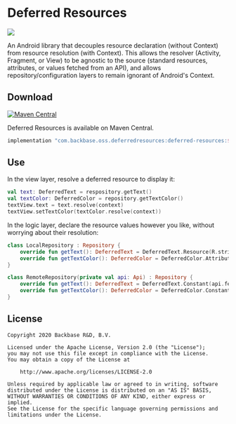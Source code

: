 # Deferred Resources
[![](https://github.com/Backbase/DeferredResources/workflows/CI/badge.svg?branch=master)](https://github.com/Backbase/DeferredResources/actions?query=workflow%3ACI+branch%3Amaster)

An Android library that decouples resource declaration (without Context) from resource resolution
(with Context). This allows the resolver (Activity, Fragment, or View) to be agnostic to the source
(standard resources, attributes, or values fetched from an API), and allows repository/configuration
layers to remain ignorant of Android's Context.

## Download
[![Maven Central](https://maven-badges.herokuapp.com/maven-central/com.backbase.oss.deferredresources/deferred-resources/badge.svg)](https://maven-badges.herokuapp.com/maven-central/com.backbase.oss.deferredresources/deferred-resources)

Deferred Resources is available on Maven Central.

```groovy
implementation "com.backbase.oss.deferredresources:deferred-resources:$version"
```

## Use

In the view layer, resolve a deferred resource to display it:
```kotlin
val text: DeferredText = respository.getText()
val textColor: DeferredColor = repository.getTextColor()
textView.text = text.resolve(context)
textView.setTextColor(textColor.resolve(context))
```

In the logic layer, declare the resource values however you like, without worrying about their
resolution:
```kotlin
class LocalRepository : Repository {
    override fun getText(): DeferredText = DeferredText.Resource(R.string.someText)
    override fun getTextColor(): DeferredColor = DeferredColor.Attribute(R.attr.colorOnBackground)
}

class RemoteRepository(private val api: Api) : Repository {
    override fun getText(): DeferredText = DeferredText.Constant(api.fetchText())
    override fun getTextColor(): DeferredColor = DeferredColor.Constant(api.fetchTextColor())
}
```

## License
```
Copyright 2020 Backbase R&D, B.V.

Licensed under the Apache License, Version 2.0 (the "License");
you may not use this file except in compliance with the License.
You may obtain a copy of the License at

    http://www.apache.org/licenses/LICENSE-2.0

Unless required by applicable law or agreed to in writing, software
distributed under the License is distributed on an "AS IS" BASIS,
WITHOUT WARRANTIES OR CONDITIONS OF ANY KIND, either express or implied.
See the License for the specific language governing permissions and
limitations under the License.
```
